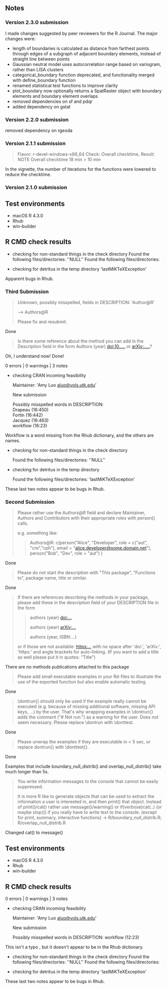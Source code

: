 
## Notes

### Version 2.3.0 submission

I made changes suggested by peer reviewers for the R Journal. The major changes were:

* length of boundaries is calculated as distance from farthest points through edges of a subgraph of adjacent boundary elements, instead of straight line between points
* Gaussian neutral model uses autocorrelation range based on variogram, rather than LISA clusters
* categorical_boundary function deprecated, and functionality merged with define_boundary function
* renamed statistical test functions to improve clarity
* plot_boundary now optionally returns a SpatRaster object with boundary elements and boundary element overlaps
* removed dependencies on sf and pdqr
* added dependency on gstat

### Version 2.2.0 submission

removed dependency on rgeoda

### Version 2.1.1 submission

> Flavor: r-devel-windows-x86_64
> Check: Overall checktime, Result: NOTE
> Overall checktime 18 min > 10 min

In the vignette, the number of iterations for the functions were lowered to reduce the checktime.

### Version 2.1.0 submission

## Test environments
* macOS R 4.3.0
* Rhub
* win-builder

## R CMD check results
* checking for non-standard things in the check directory
    Found the following files/directories:
    ''NULL''
    Found the following files/directories:

* checking for detritus in the temp directory
    'lastMiKTeXException'

Apparent bugs in Rhub.

### Third Submission

> Unknown, possibly misspelled, fields in DESCRIPTION:
   'Author@R'
>
> --> Authors@R
>
> Please fix and resubmit.

Done

 > Is there some reference about the method you can add in the Description field in the form Authors (year) <doi:10.....> or <arXiv:.....>?

Oh, I understand now! Done!

0 errors | 0 warnings | 3 notes

* checking CRAN incoming feasibility

    Maintainer: 'Amy Luo <aluo@vols.utk.edu>'

    New submission

    Possibly misspelled words in DESCRIPTION:\
     Drapeau (16:450) \
     Fortin (16:442) \
     Jacquez (16:463) \
     workflow (16:23)

Workflow is a word missing from the Rhub dictionary, and the others are names.

* checking for non-standard things in the check directory

    Found the following files/directories: 
     ''NULL''
* checking for detritus in the temp directory

   Found the following files/directories:
     'lastMiKTeXException'

These last two notes appear to be bugs in Rhub.

### Second Submission
> Please rather use the Authors@R field and declare Maintainer, Authors and Contributors with their appropriate roles with person() calls.
>
> e.g. something like:
>>  Authors@R: c(person("Alice", "Developer", role = c("aut", "cre","cph"),
                      email = "alice.developer@some.domain.net"),
               person("Bob", "Dev", role = "aut") )

Done

> Please do not start the description with "This package", "Functions to", package name, title or similar.

Done

 > If there are references describing the methods in your package, please add these in the description field of your DESCRIPTION file in the form
>
>> authors (year) <doi:...>
>>
>> authors (year) <arXiv:...>
>>
>> authors (year, ISBN:...)
>
> or if those are not available: <https:...>
  with no space after 'doi:', 'arXiv:', 'https:' and angle brackets for auto-linking. (If you want to add a title as well please put it in quotes: "Title")

There are no methods publications attached to this package

> Please add small executable examples in your Rd-files to illustrate the use of the exported function but also enable automatic testing.

Done

> \dontrun{} should only be used if the example really cannot be executed (e.g. because of missing additional software, missing API keys, ...) by the user. That's why wrapping examples in \dontrun{} adds the comment ("# Not run:") as a warning for the user. Does not seem necessary. Please replace \dontrun with \donttest.

Done

> Please unwrap the examples if they are executable in < 5 sec, or replace dontrun{} with \donttest{}.

Done

Examples that include boundary_null_distrib() and overlap_null_distrib() take much longer than 5s.

> You write information messages to the console that cannot be easily suppressed.
>
> It is more R like to generate objects that can be used to extract the information a user is interested in, and then print() that object. Instead of print()/cat() rather use message()/warning() or if(verbose)cat(..) (or maybe stop()) if you really have to write text to the console. (except for print, summary, interactive functions) -> R/boundary_null_distrib.R; R/overlap_null_distrib.R

Changed cat() to message()

## Test environments
* macOS R 4.3.0
* Rhub
* win-builder

## R CMD check results

0 errors | 0 warnings | 3 notes

* checking CRAN incoming feasibility

    Maintainer: 'Amy Luo <aluo@vols.utk.edu>'
  
    New submission
  
    Possibly misspelled words in DESCRIPTION:
    workflow (12:23)
  
This isn't a typo , but it doesn't appear to be in the Rhub dictionary.
  
* checking for non-standard things in the check directory
    Found the following files/directories:
    ''NULL''
    Found the following files/directories:

* checking for detritus in the temp directory
    'lastMiKTeXException'

These last two notes appear to be bugs in Rhub.